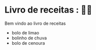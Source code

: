 # Livro de receitas : 👩‍🍳

Bem vindo ao livro de receitas 

- bolo de limao
- bolinho de chuva
- bolo de cenoura
